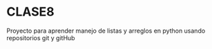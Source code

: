 # CLASE8
Proyecto para aprender manejo de listas y arreglos en python usando repositorios git y gitHub
